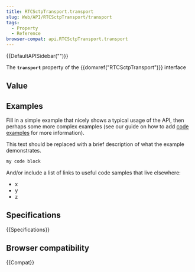 ```yaml
---
title: RTCSctpTransport.transport
slug: Web/API/RTCSctpTransport/transport
tags:
  - Property
  - Reference
browser-compat: api.RTCSctpTransport.transport
---
```

{{DefaultAPISidebar("")}}

The **`transport`** property of the {{domxref("RTCSctpTransport")}} interface 

## Value



## Examples

Fill in a simple example that nicely shows a typical usage of the API, then perhaps some more complex examples (see our guide on how to add [code examples](/en-US/docs/MDN/Contribute/Structures/Code_examples) for more information).

This text should be replaced with a brief description of what the example demonstrates.

```js
my code block
```

And/or include a list of links to useful code samples that live elsewhere:

*   x
*   y
*   z

## Specifications

{{Specifications}}

## Browser compatibility

{{Compat}}


